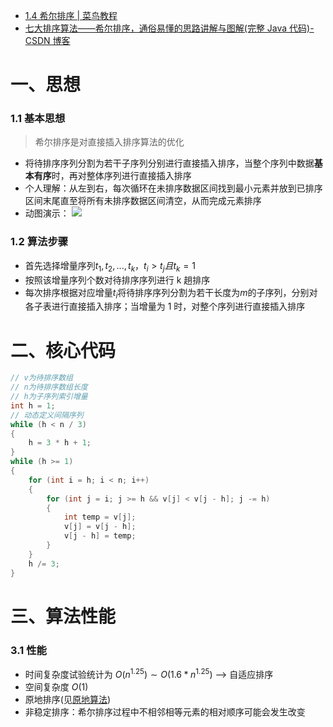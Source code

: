 - [1.4 希尔排序 | 菜鸟教程](https://www.runoob.com/w3cnote/shell-sort.html)
- [七大排序算法——希尔排序，通俗易懂的思路讲解与图解(完整 Java 代码)-CSDN 博客](https://blog.csdn.net/The_emperoor_man/article/details/131702391)

# 一、思想

### 1.1 基本思想

> 希尔排序是对直接插入排序算法的优化

- 将待排序序列分割为若干子序列分别进行直接插入排序，当整个序列中数据**基本有序**时，再对整体序列进行直接插入排序
- 个人理解：从左到右，每次循环在未排序数据区间找到最小元素并放到已排序区间末尾直至将所有未排序数据区间清空，从而完成元素排序
- 动图演示：
  ![](https://www.runoob.com/wp-content/uploads/2019/03/Sorting_shellsort_anim.gif)

### 1.2 算法步骤

- 首先选择增量序列$t_1,t_2,...,t_k，t_i>t_j且t_k=1$
- 按照该增量序列个数对待排序序列进行 k 趟排序
- 每次排序根据对应增量$t_i$将待排序序列分割为若干长度为$m$的子序列，分别对各子表进行直接插入排序；当增量为 1 时，对整个序列进行直接插入排序

# 二、核心代码

```cpp
// v为待排序数组
// n为待排序数组长度
// h为子序列索引增量
int h = 1;
// 动态定义间隔序列
while (h < n / 3)
{
	h = 3 * h + 1;
}
while (h >= 1)
{
	for (int i = h; i < n; i++)
	{
		for (int j = i; j >= h && v[j] < v[j - h]; j -= h)
		{
			int temp = v[j];
			v[j] = v[j - h];
			v[j - h] = temp;
		}
	}
	h /= 3;
}
```

# 三、算法性能

### 3.1 性能

- 时间复杂度试验统计为 $O(n^{1.25})\sim O(1.6*n^{1.25})$ --> 自适应排序
- 空间复杂度 $O(1)$
- 原地排序(见[原地算法](原地算法.md))
- 非稳定排序：希尔排序过程中不相邻相等元素的相对顺序可能会发生改变
